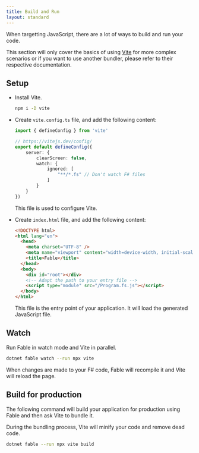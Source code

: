 ```yaml
---
title: Build and Run
layout: standard
---
```


When targetting JavaScript, there are a lot of ways to build and run your code.

This section will only cover the basics of using [Vite](https://vitejs.dev/)
for more complex scenarios or if you want to use another bundler, please refer to
their respective documentation.

## Setup

<ul class="textual-steps">

<li>

Install Vite.

```bash
npm i -D vite
```

</li>

<li>

Create `vite.config.ts` file, and add the following content:

```ts
import { defineConfig } from 'vite'

// https://vitejs.dev/config/
export default defineConfig({
    server: {
        clearScreen: false,
        watch: {
            ignored: [
                "**/*.fs" // Don't watch F# files
            ]
        }
    }
})
```

This file is used to configure Vite.

</li>

<li>

Create `index.html` file, and add the following content:

```html
<!DOCTYPE html>
<html lang="en">
  <head>
    <meta charset="UTF-8" />
    <meta name="viewport" content="width=device-width, initial-scale=1.0" />
    <title>Fable</title>
  </head>
  <body>
    <div id="root"></div>
    <!-- Adapt the path to your entry file -->
    <script type="module" src="/Program.fs.js"></script>
  </body>
</html>
```

This file is the entry point of your application. It will load the generated JavaScript file.

</li>

</ul>

## Watch

Run Fable in watch mode and Vite in parallel.

```bash
dotnet fable watch --run npx vite
```

When changes are made to your F# code, Fable will recompile it and Vite will reload the page.

## Build for production

The following command will build your application for production using Fable and then ask Vite to bundle it.

During the bundling process, Vite will minify your code and remove dead code.

```bash
dotnet fable --run npx vite build
```